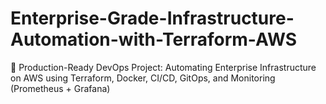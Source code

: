 # Enterprise-Grade-Infrastructure-Automation-with-Terraform-AWS
🚀 Production-Ready DevOps Project: Automating Enterprise Infrastructure on AWS using Terraform, Docker, CI/CD, GitOps, and Monitoring (Prometheus + Grafana)
